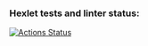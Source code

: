 ### Hexlet tests and linter status:
[![Actions Status](https://github.com/ashmigol/frontend-project-46/workflows/hexlet-check/badge.svg)](https://github.com/ashmigol/frontend-project-46/actions)